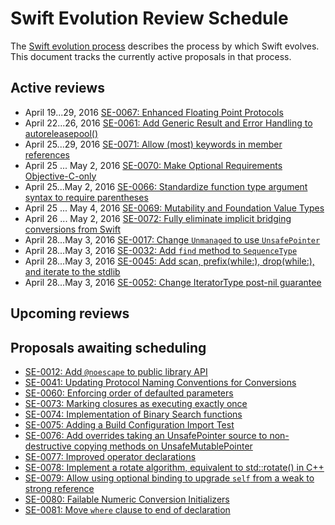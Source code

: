 # Swift Evolution Review Schedule

The [Swift evolution process][evolution-process] describes the process
by which Swift evolves. This document tracks the currently active
proposals in that process.

## Active reviews

* April 19...29, 2016 [SE-0067: Enhanced Floating Point Protocols](proposals/0067-floating-point-protocols.md)
* April 22...26, 2016 [SE-0061: Add Generic Result and Error Handling to autoreleasepool()](proposals/0061-autoreleasepool-signature.md)
* April 25...29, 2016 [SE-0071: Allow (most) keywords in member references](proposals/0071-member-keywords.md)
* April 25 ... May 2, 2016 [SE-0070: Make Optional Requirements Objective-C-only](proposals/0070-optional-requirements.md)
* April 25...May 2, 2016 [SE-0066: Standardize function type argument syntax to require parentheses](proposals/0066-standardize-function-type-syntax.md)
* April 25 ... May 4, 2016 [SE-0069: Mutability and Foundation Value Types](proposals/0069-swift-mutability-for-foundation.md)
* April 26 ... May 2, 2016 [SE-0072: Fully eliminate implicit bridging conversions from Swift](proposals/0072-eliminate-implicit-bridging-conversions.md)
* April 28...May 3, 2016 [SE-0017: Change `Unmanaged` to use `UnsafePointer`](proposals/0017-convert-unmanaged-to-use-unsafepointer.md)
* April 28...May 3, 2016 [SE-0032: Add `find` method to `SequenceType`](proposals/0032-sequencetype-find.md)
* April 28...May 3, 2016 [SE-0045: Add scan, prefix(while:), drop(while:), and iterate to the stdlib](proposals/0045-scan-takewhile-dropwhile.md)
* April 28...May 3, 2016 [SE-0052: Change IteratorType post-nil guarantee](proposals/0052-iterator-post-nil-guarantee.md)

## Upcoming reviews



## Proposals awaiting scheduling

* [SE-0012: Add `@noescape` to public library API](proposals/0012-add-noescape-to-public-library-api.md)
* [SE-0041: Updating Protocol Naming Conventions for Conversions](proposals/0041-conversion-protocol-conventions.md)
* [SE-0060: Enforcing order of defaulted parameters](proposals/0060-defaulted-parameter-order.md)
* [SE-0073: Marking closures as executing exactly once](proposals/0073-noescape-once.md)
* [SE-0074: Implementation of Binary Search functions](proposals/0074-binary-search.md)
* [SE-0075: Adding a Build Configuration Import Test](proposals/0075-import-test.md)
* [SE-0076: Add overrides taking an UnsafePointer source to non-destructive copying methods on UnsafeMutablePointer](proposals/0076-copying-to-unsafe-mutable-pointer-with-unsafe-pointer-source.md)
* [SE-0077: Improved operator declarations](proposals/0077-operator-precedence.md)
* [SE-0078: Implement a rotate algorithm, equivalent to std::rotate() in C++](proposals/0078-rotate-algorithm.md)
* [SE-0079: Allow using optional binding to upgrade `self` from a weak to strong reference](proposals/0079-upgrade-self-from-weak-to-strong.md)
* [SE-0080: Failable Numeric Conversion Initializers](proposals/0080-failable-numeric-initializers.md)
* [SE-0081: Move `where` clause to end of declaration](proposals/0081-move-where-expression.md)


[evolution-process]: process.md  "The Swift evolution process"

